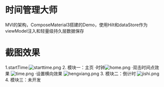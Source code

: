 # 时间管理大师
MVI的架构，ComposeMaterial3搭建的Demo，使用Hilt和dataStore作为viewModel注入和轻量级持久层数据保存
# 截图效果
1.startTime:![starttime.png](app%2Fsrc%2Fmain%2Fres%2Fdrawable%2Fstarttime.png)
2. 模块一：主页
·时钟![home.png](app%2Fsrc%2Fmain%2Fres%2Fdrawable%2Fhome.png)
·双击时间点效果 ![time.png](app%2Fsrc%2Fmain%2Fres%2Fdrawable%2Ftime.png)
·设置横向效果 ![hengxiang.png](app%2Fsrc%2Fmain%2Fres%2Fdrawable%2Fhengxiang.png)
3. 模块二：倒计时 ![jishi.png](app%2Fsrc%2Fmain%2Fres%2Fdrawable%2Fjishi.png)
4. 模块三：未开发